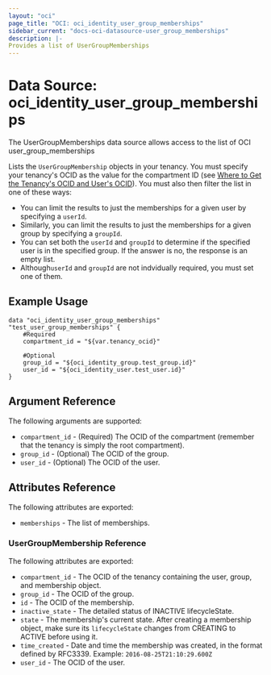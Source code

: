 ```yaml
---
layout: "oci"
page_title: "OCI: oci_identity_user_group_memberships"
sidebar_current: "docs-oci-datasource-user_group_memberships"
description: |-
Provides a list of UserGroupMemberships
---
```

# Data Source: oci_identity_user_group_memberships
The UserGroupMemberships data source allows access to the list of OCI user_group_memberships

Lists the `UserGroupMembership` objects in your tenancy. You must specify your tenancy's OCID
as the value for the compartment ID
(see [Where to Get the Tenancy's OCID and User's OCID](https://docs.us-phoenix-1.oraclecloud.com/Content/API/Concepts/apisigningkey.htm#five)).
You must also then filter the list in one of these ways:

- You can limit the results to just the memberships for a given user by specifying a `userId`.
- Similarly, you can limit the results to just the memberships for a given group by specifying a `groupId`.
- You can set both the `userId` and `groupId` to determine if the specified user is in the specified group.
If the answer is no, the response is an empty list.
- Although`userId` and `groupId` are not indvidually required, you must set one of them.


## Example Usage

```hcl
data "oci_identity_user_group_memberships" "test_user_group_memberships" {
	#Required
	compartment_id = "${var.tenancy_ocid}"

	#Optional
	group_id = "${oci_identity_group.test_group.id}"
	user_id = "${oci_identity_user.test_user.id}"
}
```

## Argument Reference

The following arguments are supported:

* `compartment_id` - (Required) The OCID of the compartment (remember that the tenancy is simply the root compartment). 
* `group_id` - (Optional) The OCID of the group.
* `user_id` - (Optional) The OCID of the user.


## Attributes Reference

The following attributes are exported:

* `memberships` - The list of memberships.

### UserGroupMembership Reference

The following attributes are exported:

* `compartment_id` - The OCID of the tenancy containing the user, group, and membership object.
* `group_id` - The OCID of the group.
* `id` - The OCID of the membership.
* `inactive_state` - The detailed status of INACTIVE lifecycleState.
* `state` - The membership's current state.  After creating a membership object, make sure its `lifecycleState` changes from CREATING to ACTIVE before using it. 
* `time_created` - Date and time the membership was created, in the format defined by RFC3339.  Example: `2016-08-25T21:10:29.600Z` 
* `user_id` - The OCID of the user.

